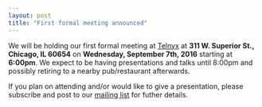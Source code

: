 ```yaml
---
layout: post
title: "First formal meeting announced"
---
```


We will be holding our first formal meeting at
[Telnyx](http://www.telnyx.com/)
at
**311 W. Superior St., Chicago, IL 60654**
on
**Wednesday, September 7th, 2016**
starting at
**6:00pm**.
We expect to be having presentations and talks until 8:00pm and possibly
retiring to a nearby pub/restaurant afterwards.

If you plan on attending and/or would like to give a presentation, please
subscribe and post to our
[mailing list](https://groups.io/g/chibug)
for futher details.
